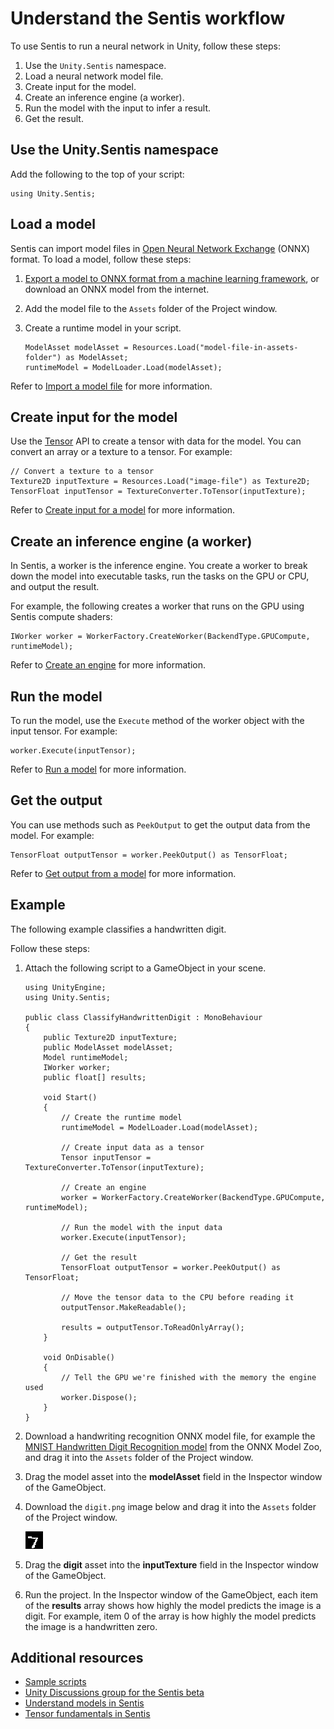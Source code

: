 # Understand the Sentis workflow

To use Sentis to run a neural network in Unity, follow these steps:

1. Use the `Unity.Sentis` namespace.
2. Load a neural network model file.
3. Create input for the model.
4. Create an inference engine (a worker).
5. Run the model with the input to infer a result.
6. Get the result.

## Use the Unity.Sentis namespace

Add the following to the top of your script:

```
using Unity.Sentis;
```

## Load a model

Sentis can import model files in [Open Neural Network Exchange](https://onnx.ai/) (ONNX) format. To load a model, follow these steps:

1. [Export a model to ONNX format from a machine learning framework](export-an-onnx-file.md), or download an ONNX model from the internet. 

2. Add the model file to the `Assets` folder of the Project window.

3. Create a runtime model in your script.

    ```
    ModelAsset modelAsset = Resources.Load("model-file-in-assets-folder") as ModelAsset;
    runtimeModel = ModelLoader.Load(modelAsset);
    ```

Refer to [Import a model file](import-a-model-file.md) for more information.

## Create input for the model

Use the [Tensor](xref:Unity.Sentis.Tensor) API to create a tensor with data for the model. You can convert an array or a texture to a tensor. For example:

```
// Convert a texture to a tensor
Texture2D inputTexture = Resources.Load("image-file") as Texture2D;
TensorFloat inputTensor = TextureConverter.ToTensor(inputTexture);
```

Refer to [Create input for a model](create-an-input-tensor.md) for more information.

## Create an inference engine (a worker)

In Sentis, a worker is the inference engine. You create a worker to break down the model into executable tasks, run the tasks on the GPU or CPU, and output the result.

For example, the following creates a worker that runs on the GPU using Sentis compute shaders:

```
IWorker worker = WorkerFactory.CreateWorker(BackendType.GPUCompute, runtimeModel);
```

Refer to [Create an engine](create-an-engine.md) for more information.

## Run the model

To run the model, use the `Execute` method of the worker object with the input tensor. For example:

```
worker.Execute(inputTensor);
```

Refer to [Run a model](run-a-model.md) for more information.

## Get the output

You can use methods such as `PeekOutput` to get the output data from the model. For example:

```
TensorFloat outputTensor = worker.PeekOutput() as TensorFloat;
```

Refer to [Get output from a model](get-the-output.md) for more information.

## Example

The following example classifies a handwritten digit.

Follow these steps:

1. Attach the following script to a GameObject in your scene.

    ```
    using UnityEngine;
    using Unity.Sentis;
    
    public class ClassifyHandwrittenDigit : MonoBehaviour
    {
        public Texture2D inputTexture;
        public ModelAsset modelAsset;
        Model runtimeModel;
        IWorker worker;
        public float[] results;
    
        void Start()
        {
            // Create the runtime model
            runtimeModel = ModelLoader.Load(modelAsset);
    
            // Create input data as a tensor
            Tensor inputTensor = TextureConverter.ToTensor(inputTexture);
    
            // Create an engine
            worker = WorkerFactory.CreateWorker(BackendType.GPUCompute, runtimeModel);
    
            // Run the model with the input data
            worker.Execute(inputTensor);
    
            // Get the result
            TensorFloat outputTensor = worker.PeekOutput() as TensorFloat;
    
            // Move the tensor data to the CPU before reading it
            outputTensor.MakeReadable();
    
            results = outputTensor.ToReadOnlyArray();
        }
    
        void OnDisable()
        {
            // Tell the GPU we're finished with the memory the engine used
            worker.Dispose();
        }
    }
    ```

2. Download a handwriting recognition ONNX model file, for example the [MNIST Handwritten Digit Recognition model](https://github.com/onnx/models/tree/main/vision/classification/mnist) from the ONNX Model Zoo, and drag it into the `Assets` folder of the Project window.
3. Drag the model asset into the **modelAsset** field in the Inspector window of the GameObject.
4. Download the `digit.png` image below and drag it into the `Assets` folder of the Project window.

    ![A handwritten number 7](images/digit.png)

5. Drag the **digit** asset into the **inputTexture** field in the Inspector window of the GameObject.
6. Run the project. In the Inspector window of the GameObject, each item of the **results** array shows how highly the model predicts the image is a digit. For example, item 0 of the array is how highly the model predicts the image is a handwritten zero.

## Additional resources

- [Sample scripts](package-samples.md)
- [Unity Discussions group for the Sentis beta](https://discussions.unity.com/c/10)
- [Understand models in Sentis](models-concept.md)
- [Tensor fundamentals in Sentis](tensor-fundamentals.md)
